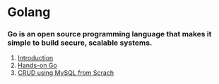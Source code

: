 # Golang 

### Go is an open source programming language that makes it simple to build secure, scalable systems.

1. [Introduction](https://github.com/Shinobi-Developer/Golang/tree/main/1-intro)
2. [Hands-on Go](https://github.com/Shinobi-Developer/Golang/tree/main/2-handson-go)
3. [CRUD using MySQL from Scrach](https://github.com/Shinobi-Developer/Golang/tree/main/1-intro)
